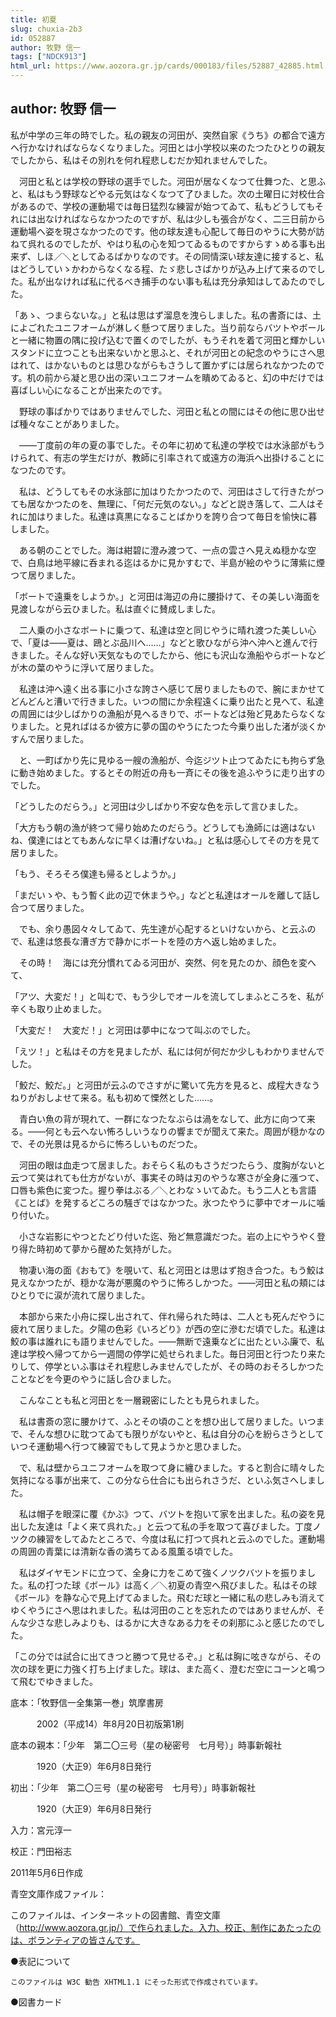 ```yaml
---
title: 初夏
slug: chuxia-2b3
id: 052887
author: 牧野 信一
tags: ["NDCK913"]
html_url: https://www.aozora.gr.jp/cards/000183/files/52887_42885.html
---
```


## author: 牧野 信一

私が中学の三年の時でした。私の親友の河田が、突然自家《うち》の都合で遠方へ行かなければならなくなりました。河田とは小学校以来のたつたひとりの親友でしたから、私はその別れを何れ程悲しむだか知れませんでした。

　河田と私とは学校の野球の選手でした。河田が居なくなつて仕舞つた、と思ふと、私はもう野球などやる元気はなくなつて了ひました。次の土曜日に対校仕合があるので、学校の運動場では毎日猛烈な練習が始つてゐて、私もどうしてもそれには出なければならなかつたのですが、私は少しも張合がなく、二三日前から運動場へ姿を現さなかつたのです。他の球友達も心配して毎日のやうに大勢が訪ねて呉れるのでしたが、やはり私の心を知つてゐるものですからすゝめる事も出来ず、しほ／＼としてゐるばかりなのです。その同情深い球友達に接すると、私はどうしていゝかわからなくなる程、たゞ悲しさばかりが込み上げて来るのでした。私が出なければ私に代るべき捕手のない事も私は充分承知はしてゐたのでした。

「あゝ、つまらないな。」と私は思はず溜息を洩らしました。私の書斎には、土によごれたユニフオームが淋しく懸つて居りました。当り前ならバツトやボールと一緒に物置の隅に投げ込むで置くのでしたが、もうそれを着て河田と輝かしいスタンドに立つことも出来ないかと思ふと、それが河田との紀念のやうにさへ思はれて、はかないものとは思ひながらもさうして置かずには居られなかつたのです。机の前から凝と思ひ出の深いユニフオームを瞶めてゐると、幻の中だけでは喜ばしい心になることが出来たのです。

　野球の事ばかりではありませんでした、河田と私との間にはその他に思ひ出せば種々なことがありました。

　――丁度前の年の夏の事でした。その年に初めて私達の学校では水泳部がもうけられて、有志の学生だけが、教師に引率されて或遠方の海浜へ出掛けることになつたのです。

　私は、どうしてもその水泳部に加はりたかつたので、河田はさして行きたがつても居なかつたのを、無理に、「何だ元気のない。」などと説き落して、二人はそれに加はりました。私達は真黒になることばかりを誇り合つて毎日を愉快に暮しました。

　ある朝のことでした。海は紺碧に澄み渡つて、一点の雲さへ見えぬ穏かな空で、白鳥は地平線に呑まれる迄はるかに見かすむで、半島が絵のやうに薄紫に煙つて居りました。

「ボートで遠乗をしようか。」と河田は海辺の舟に腰掛けて、その美しい海面を見渡しながら云ひました。私は直ぐに賛成しました。

　二人乗の小さなボートに乗つて、私達は空と同じやうに晴れ渡つた美しい心で、「夏は――夏は、鴎とぶ品川へ……」などと歌ひながら沖へ沖へと進んで行きました。そんな好い天気なものでしたから、他にも沢山な漁船やらボートなどが木の葉のやうに浮いて居りました。

　私達は沖へ遠く出る事に小さな誇さへ感じて居りましたもので、腕にまかせてどんどんと漕いで行きました。いつの間にか余程遠くに乗り出たと見へて、私達の周囲には少しばかりの漁船が見へるきりで、ボートなどは殆ど見あたらなくなりました。と見ればはるか彼方に夢の国のやうにたつた今乗り出した渚が淡くかすんで居りました。

　と、一町ばかり先に見ゆる一艘の漁船が、今迄ジツト止つてゐたにも拘らず急に動き始めました。するとその附近の舟も一斉にその後を追ふやうに走り出すのでした。

「どうしたのだらう。」と河田は少しばかり不安な色を示して言ひました。

「大方もう朝の漁が終つて帰り始めたのだらう。どうしても漁師には適はないね、僕達にはとてもあんなに早くは漕げないね。」と私は感心してその方を見て居りました。

「もう、そろそろ僕達も帰るとしようか。」

「まだいゝや、もう暫く此の辺で休まうや。」などと私達はオールを離して話し合つて居りました。

　でも、余り愚図々々してゐて、先生達が心配するといけないから、と云ふので、私達は悠長な漕ぎ方で静かにボートを陸の方へ返し始めました。

　その時！　海には充分慣れてゐる河田が、突然、何を見たのか、顔色を変へて、

「アツ、大変だ！」と叫むで、もう少しでオールを流してしまふところを、私が辛くも取り止めました。

「大変だ！　大変だ！」と河田は夢中になつて叫ぶのでした。

「えツ！」と私はその方を見ましたが、私には何が何だか少しもわかりませんでした。

「鮫だ、鮫だ。」と河田が云ふのでさすがに驚いて先方を見ると、成程大きなうねりがおしよせて来る。私も初めて慄然とした……。

　青白い魚の背が現れて、一群になつたなぶらは渦をなして、此方に向つて来る。――何とも云へない怖ろしいうなりの響までが聞えて来た。周囲が穏かなので、その光景は見るからに怖ろしいものだつた。

　河田の眼は血走つて居ました。おそらく私のもさうだつたらう、度胸がないと云つて笑はれても仕方がないが、事実その時は刃のやうな寒さが全身に漲つて、口唇も紫色に変つた。握り拳はぶる／＼とわなゝいてゐた。もう二人とも言語《ことば》を発するどころの騒ぎではなかつた。氷つたやうに夢中でオールに噛り付いた。

　小さな岩影にやつとたどり付いた迄、殆ど無意識だつた。岩の上にやうやく登り得た時初めて夢から醒めた気持がした。

　物凄い海の面《おもて》を覗いて、私と河田とは思はず抱き合つた。もう鮫は見えなかつたが、穏かな海が悪魔のやうに怖ろしかつた。――河田と私の頬にはひとりでに涙が流れて居りました。

　本部から来た小舟に探し出されて、伴れ帰られた時は、二人とも死んだやうに疲れて居りました。夕陽の色彩《いろどり》が西の空に滲むだ頃でした。私達は鮫の事は誰れにも語りませんでした。――無断で遠乗などに出たといふ廉で、私達は学校へ帰つてから一週間の停学に処せられました。毎日河田と行つたり来たりして、停学といふ事はそれ程悲しみませんでしたが、その時のおそろしかつたことなどを今更のやうに話し合ひました。

　こんなことも私と河田とを一層親密にしたとも見られました。

　私は書斎の窓に腰かけて、ふとその頃のことを想ひ出して居りました。いつまで、そんな想ひに耽つてゐても限りがないやと、私は自分の心を紛らさうとしていつそ運動場へ行つて練習でもして見ようかと思ひました。

　で、私は壁からユニフオームを取つて身に纏ひました。すると割合に晴々した気持になる事が出来て、この分なら仕合にも出られさうだ、といふ気さへしました。

　私は帽子を眼深に覆《かぶ》つて、バツトを抱いて家を出ました。私の姿を見出した友達は「よく来て呉れた。」と云つて私の手を取つて喜びました。丁度ノツクの練習をしてゐたところで、今度は私に打つて呉れと云ふのでした。運動場の周囲の青葉には清新な香の満ちてゐる風薫る頃でした。

　私はダイヤモンドに立つて、全身に力をこめて強くノツクバツトを振りました。私の打つた球《ボール》は高く／＼初夏の青空へ飛びました。私はその球《ボール》を静な心で見上げてゐました。飛むだ球と一緒に私の悲しみも消えてゆくやうにさへ思はれました。私は河田のことを忘れたのではありませんが、そんな少さな悲しみよりも、はるかに大きなある力をその刹那にふと感じたのでした。

「この分では試合に出てきつと勝つて見せるぞ。」と私は胸に呟きながら、その次の球を更に力強く打ち上げました。球は、また高く、澄むだ空にコーンと鳴つて飛むでゆきました。













底本：「牧野信一全集第一巻」筑摩書房

　　　2002（平成14）年8月20日初版第1刷

底本の親本：「少年　第二〇三号（星の秘密号　七月号）」時事新報社

　　　1920（大正9）年6月8日発行

初出：「少年　第二〇三号（星の秘密号　七月号）」時事新報社

　　　1920（大正9）年6月8日発行

入力：宮元淳一

校正：門田裕志

2011年5月6日作成

青空文庫作成ファイル：

このファイルは、インターネットの図書館、青空文庫（http://www.aozora.gr.jp/）で作られました。入力、校正、制作にあたったのは、ボランティアの皆さんです。











●表記について


	このファイルは W3C 勧告 XHTML1.1 にそった形式で作成されています。







●図書カード